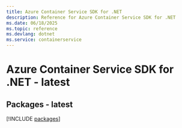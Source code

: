 ```yaml
---
title: Azure Container Service SDK for .NET
description: Reference for Azure Container Service SDK for .NET
ms.date: 06/18/2025
ms.topic: reference
ms.devlang: dotnet
ms.service: containerservice
---
```

# Azure Container Service SDK for .NET - latest
## Packages - latest
[!INCLUDE [packages](container-service-index.md)]